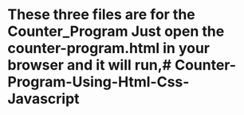 # These three files are for the Counter_Program Just open the counter-program.html in your browser and it will run,#   C o u n t e r - P r o g r a m - U s i n g - H t m l - C s s - J a v a s c r i p t  
 